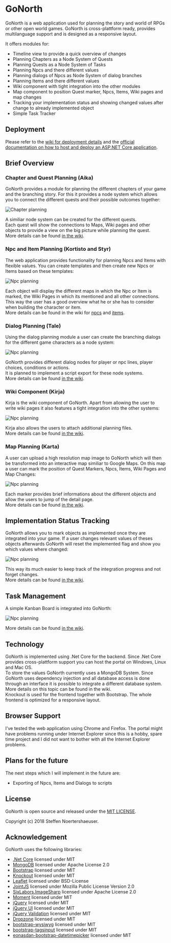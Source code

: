# GoNorth

GoNorth is a web application used for planning the story and world of RPGs or other open world games. GoNorth is cross-plattform ready, provides multilanguage support and is designed as a responsive layout. 

It offers modules for:
 * Timeline view to provide a quick overview of changes
 * Planning Chapters as a Node System of Quests
 * Planning Quests as a Node System of Tasks
 * Planning Npcs and there different values
 * Planning dialogs of Npcs as Node System of dialog branches
 * Planning Items and there different values
 * Wiki component with tight integration into the other modules
 * Map component to position Quest marker, Npcs, Items, Wiki pages and map changes
 * Tracking your implementation status and showing changed values after change to already implemented object
 * Simple Task Tracker

## Deployment
Please refer to the [wiki for deployment details](/steffendx/GoNorth/wiki/Deployment) and the [official documentation on how to host and deploy an ASP.NET Core application](https://docs.microsoft.com/en-us/aspnet/core/host-and-deploy/?tabs=aspnetcore2x).

## Brief Overview

### Chapter and Quest Planning (Aika)
GoNorth provides a module for planning the different chapters of your game and the branching story.
For this it provides a node system which allows you to connect the different quests and their possible outcomes together:

![Chapter planning](/steffendx/GoNorth/master/TeaserImages/Aika.PNG)

A similiar node system can be created for the different quests.  
Each quest will show the connections to Maps, Wiki pages and other objects to provide a view on the big picture while planning the quest.  
More details can be found [in the wiki](/steffendx/GoNorth/wiki/Aika).

### Npc and Item Planning (Kortisto and Styr)
The web application provides functionality for planning Npcs and Items with flexible values. You can create templates and then create new Npcs or Items based on these templates:

![Npc planning](/steffendx/GoNorth/master/TeaserImages/Kortisto.PNG)

Each object will display the different maps in which the Npc or Item is marked, the Wiki Pages in which its mentioned and all other connections. This way the user has a good overview what he or she has to consider when building the character or item.  
More details can be found in the wiki for [npcs](/steffendx/GoNorth/wiki/Kortisto) and [items](/steffendx/GoNorth/wiki/Styr).

### Dialog Planning (Tale)
Using the dialog planning module a user can create the branching dialogs for the different game characters as a node system:

![Npc planning](/steffendx/GoNorth/master/TeaserImages/Tale.PNG)

GoNorth provides different dialog nodes for player or npc lines, player choices, conditions or actions.  
It is planned to implement a script export for these node systems.  
More details can be found [in the wiki](/steffendx/GoNorth/wiki/Tale).

### Wiki Component (Kirja)
Kirja is the wiki component of GoNorth. Apart from allowing the user to write wiki pages it also features a tight integration into the other systems:

![Npc planning](/steffendx/GoNorth/master/TeaserImages/Kirja.PNG)

Kirja also allows the users to attach additional planning files.  
More details can be found [in the wiki](/steffendx/GoNorth/wiki/Kirja).

### Map Planning (Karta)
A user can upload a high resolution map image to GoNorth which will then be transformed into an interactive map similiar to Google Maps. On this map a user can mark the position of Quest Markers, Npcs, Items, Wiki Pages and Map Changes:

![Npc planning](/steffendx/GoNorth/master/TeaserImages/Karta.PNG)

Each marker provides brief informations about the different objects and allow the users to jump of the detail page.  
More details can be found [in the wiki](/steffendx/GoNorth/wiki/Karta).

## Implementation Status Tracking
GoNorth allows you to mark objects as implemented once they are integrated into your game. If a user changes relevant values of theses objects afterwards GoNorth will reset the implemented flag and show you which values where changed:

![Npc planning](/steffendx/GoNorth/master/TeaserImages/ImplementationStatus.PNG)

This way its much easier to keep track of the integration progress and not forget changes.  
More details can be found [in the wiki](/steffendx/GoNorth/wiki/Implementation-Status-Tracking).

## Task Management
A simple Kanban Board is integrated into GoNorth:

![Npc planning](/steffendx/GoNorth/master/TeaserImages/Task.PNG)

More details can be found [in the wiki](/steffendx/GoNorth/wiki/Task-Management).

## Technology
GoNorth is implemented using .Net Core for the backend. Since .Net Core provides cross-plattform support you can host the portal on Windows, Linux and Mac OS.  
To store the values GoNorth currently uses a MongoDB System. Since GoNorth uses dependency injection and all database access is done through an interface it is possible to integrate a different database system. More details on this topic can be found in the wiki.  
Knockout is used for the frontend together with Bootstrap. The whole frontend is optimized for a responsive layout.   

## Browser Support
I've tested the web application using Chrome and Firefox. The portal might have problems running under Internet Explorer since this is a hobby, spare time project and I did not want to bother with all the Internet Explorer problems.

## Plans for the future
The next steps which I will implement in the future are:
 * Exporting of Npcs, Items and Dialogs to scripts 

## License
GoNorth is open source and released under the [MIT LICENSE](LICENSE).

Copyright (c) 2018 Steffen Noertershaeuser.

## Acknowledgement
GoNorth uses the following libraries:
 * [.Net Core](https://github.com/dotnet/core) licensed under MIT
 * [MongoDB](https://www.mongodb.com/) licensed under Apache License 2.0
 * [Bootstrap](https://getbootstrap.com/) licensed under MIT
 * [Knockout](http://knockoutjs.com/) licensed under MIT
 * [Leaflet](http://leafletjs.com/) licensed under BSD-License
 * [JointJS](https://www.jointjs.com) licensed under Mozilla Public License Version 2.0
 * [SixLabors.ImageSharp](https://github.com/SixLabors/ImageSharp) licensed under Apache License 2.0
 * [Moment](https://github.com/moment/moment) licensed under MIT
 * [jQuery](https://jquery.org/) licensed under MIT
 * [jQuery UI](http://jqueryui.com/) licensed under MIT
 * [jQuery Validation](http://jqueryvalidation.org/) licensed under MIT
 * [Dropzone](https://github.com/enyo/dropzone) licensed under MIT
 * [bootstrap-wysiwyg](https://github.com/mindmup/bootstrap-wysiwyg) licensed under MIT
 * [bootstrap-tagsinput](https://github.com/bootstrap-tagsinput/bootstrap-tagsinput) licensed under MIT
 * [eonasdan-bootstrap-datetimepicker](https://github.com/Eonasdan/bootstrap-datetimepicker) licensed under MIT